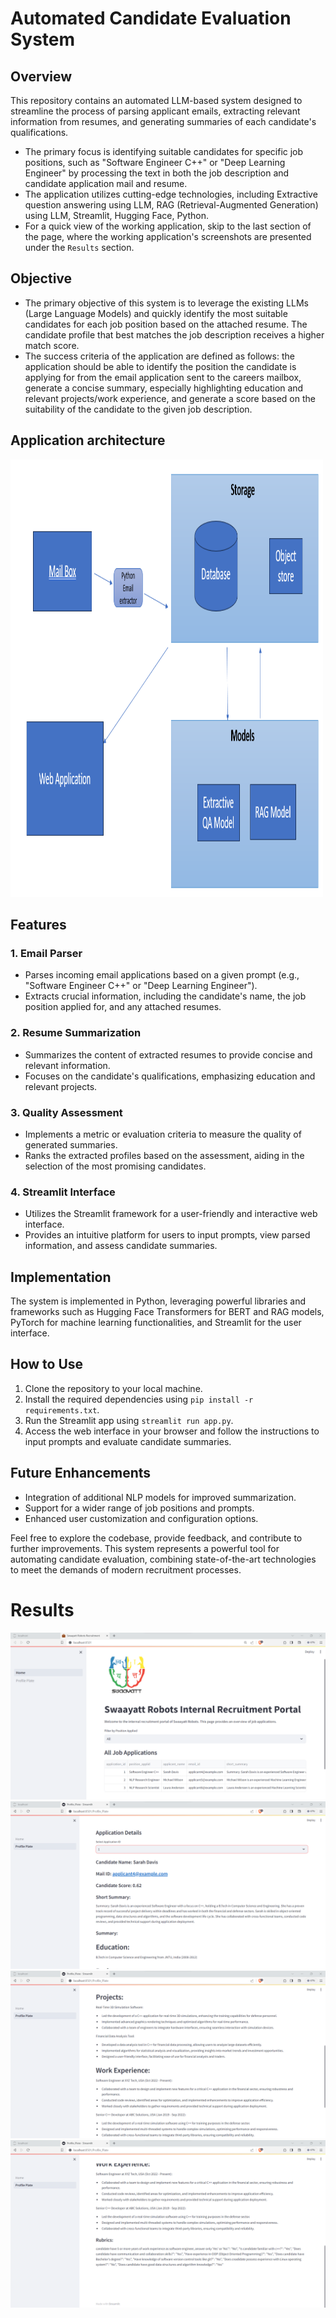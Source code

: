 # Automated Candidate Evaluation System

## Overview

This repository contains an automated LLM-based system designed to streamline the process of parsing applicant emails, extracting relevant information from resumes, and generating summaries of each candidate's qualifications. 
- The primary focus is identifying suitable candidates for specific job positions, such as "Software Engineer C++" or "Deep Learning Engineer" by processing the text in both the job description and candidate application mail and resume.
-  The application utilizes cutting-edge technologies, including Extractive question answering using LLM, RAG (Retrieval-Augmented Generation) using LLM, Streamlit, Hugging Face, Python.
-  For a quick view of the working application, skip to the last section of the page, where the working application's screenshots are presented under the `Results` section.

## Objective

- The primary objective of this system is to leverage the existing LLMs (Large Language Models) and quickly identify the most suitable candidates for each job position based on the attached resume. The candidate profile that best matches the job description receives a higher match score.
- The success criteria of the application are defined as follows: the application should be able to identify the position the candidate is applying for from the email application sent to the careers mailbox, generate a concise summary, especially highlighting education and relevant projects/work experience, and generate a score based on the suitability of the candidate to the given job description.

## Application architecture


<img src="images/architecture.png" alt="architecture" width="500" height="700"/>

## Features

### 1. Email Parser

- Parses incoming email applications based on a given prompt (e.g., "Software Engineer C++" or "Deep Learning Engineer").
- Extracts crucial information, including the candidate's name, the job position applied for, and any attached resumes.

### 2. Resume Summarization

- Summarizes the content of extracted resumes to provide concise and relevant information.
- Focuses on the candidate's qualifications, emphasizing education and relevant projects.

### 3. Quality Assessment

- Implements a metric or evaluation criteria to measure the quality of generated summaries.
- Ranks the extracted profiles based on the assessment, aiding in the selection of the most promising candidates.

### 4. Streamlit Interface

- Utilizes the Streamlit framework for a user-friendly and interactive web interface.
- Provides an intuitive platform for users to input prompts, view parsed information, and assess candidate summaries.

## Implementation

The system is implemented in Python, leveraging powerful libraries and frameworks such as Hugging Face Transformers for BERT and RAG models, PyTorch for machine learning functionalities, and Streamlit for the user interface.

## How to Use

1. Clone the repository to your local machine.
2. Install the required dependencies using `pip install -r requirements.txt`.
3. Run the Streamlit app using `streamlit run app.py`.
4. Access the web interface in your browser and follow the instructions to input prompts and evaluate candidate summaries.

## Future Enhancements

- Integration of additional NLP models for improved summarization.
- Support for a wider range of job positions and prompts.
- Enhanced user customization and configuration options.

Feel free to explore the codebase, provide feedback, and contribute to further improvements. This system represents a powerful tool for automating candidate evaluation, combining state-of-the-art technologies to meet the demands of modern recruitment processes.




# Results

![home_screen](images/home_screen.png)
<br>
![detailed_screen1](images/datailed_screen1.png)
<br>
![detailed_screen2](images/datailed_screen2.png)
<br>
![detailed_screen3](images/datailed_screen3.png)

